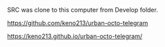 SRC was clone to this computer from Develop folder. 

https://github.com/keno213/urban-octo-telegram

https://keno213.github.io/urban-octo-telegram/